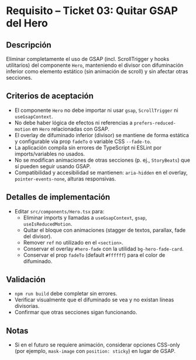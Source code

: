 # Requisito – Ticket 03: Quitar GSAP del Hero

## Descripción
Eliminar completamente el uso de GSAP (incl. ScrollTrigger y hooks utilitarios) del componente `Hero`, manteniendo el divisor con difuminación inferior como elemento estático (sin animación de scroll) y sin afectar otras secciones.

## Criterios de aceptación
- El componente `Hero` no debe importar ni usar `gsap`, `ScrollTrigger` ni `useGsapContext`.
- No debe haber lógica de efectos ni referencias a `prefers-reduced-motion` en `Hero` relacionadas con GSAP.
- El overlay de difuminado inferior (divisor) se mantiene de forma estática y configurable vía prop `fadeTo` o variable CSS `--fade-to`.
- La aplicación compila sin errores de TypeScript ni ESLint por imports/variables no usados.
- No se modifican animaciones de otras secciones (p. ej., `StoryBeats`) que sí pueden seguir usando GSAP.
- Compatibilidad y accesibilidad se mantienen: `aria-hidden` en el overlay, `pointer-events-none`, alturas responsivas.

## Detalles de implementación
- Editar `src/components/Hero.tsx` para:
  - Eliminar imports y llamadas a `useGsapContext`, `gsap`, `useIsReducedMotion`.
  - Quitar el bloque con animaciones (stagger de textos, parallax, fade del divisor).
  - Remover `ref` no utilizado en el `<section>`.
  - Conservar el overlay `#hero-fade` con la utilidad `bg-hero-fade-card`.
  - Conservar el prop `fadeTo` (default `#ffffff`) para el color de difuminado.

## Validación
- `npm run build` debe completar sin errores.
- Verificar visualmente que el difuminado se vea y no existan líneas divisorias.
- Confirmar que otras secciones sigan funcionando.

## Notas
- Si en el futuro se requiere animación, considerar opciones CSS-only (por ejemplo, `mask-image` con `position: sticky`) en lugar de GSAP.
